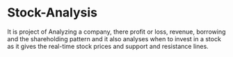 # Stock-Analysis
It is project of Analyzing a company, there profit or loss, revenue, borrowing and the shareholding pattern and it also analyses when to invest in a stock as it gives the real-time stock prices and support and resistance lines.
